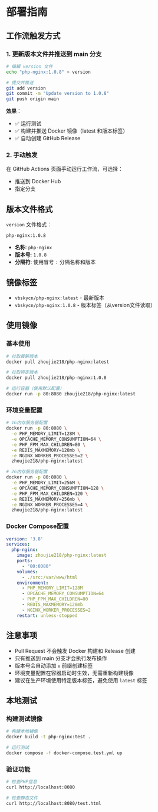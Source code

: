 # 部署指南

## 工作流触发方式

### 1. 更新版本文件并推送到 main 分支
```bash
# 编辑 version 文件
echo "php-nginx:1.0.8" > version

# 提交并推送
git add version
git commit -m "Update version to 1.0.8"
git push origin main
```
**效果**：
- ✅ 运行测试
- ✅ 构建并推送 Docker 镜像（latest 和版本标签）
- ✅ 自动创建 GitHub Release

### 2. 手动触发
在 GitHub Actions 页面手动运行工作流，可选择：
- 推送到 Docker Hub
- 指定分支

## 版本文件格式

`version` 文件格式：
```
php-nginx:1.0.8
```

- **名称**: `php-nginx`
- **版本号**: `1.0.8`
- **分隔符**: 使用冒号 `:` 分隔名称和版本

## 镜像标签

- `vbskycn/php-nginx:latest` - 最新版本
- `vbskycn/php-nginx:1.0.8` - 版本标签（从version文件读取）

## 使用镜像

### 基本使用
```bash
# 拉取最新版本
docker pull zhoujie218/php-nginx:latest

# 拉取特定版本
docker pull zhoujie218/php-nginx:1.0.8

# 运行容器（使用默认配置）
docker run -p 80:8080 zhoujie218/php-nginx:latest
```

### 环境变量配置
```bash
# 1G内存服务器配置
docker run -p 80:8080 \
  -e PHP_MEMORY_LIMIT=128M \
  -e OPCACHE_MEMORY_CONSUMPTION=64 \
  -e PHP_FPM_MAX_CHILDREN=80 \
  -e REDIS_MAXMEMORY=128mb \
  -e NGINX_WORKER_PROCESSES=2 \
  zhoujie218/php-nginx:latest

# 2G内存服务器配置
docker run -p 80:8080 \
  -e PHP_MEMORY_LIMIT=256M \
  -e OPCACHE_MEMORY_CONSUMPTION=128 \
  -e PHP_FPM_MAX_CHILDREN=120 \
  -e REDIS_MAXMEMORY=256mb \
  -e NGINX_WORKER_PROCESSES=4 \
  zhoujie218/php-nginx:latest
```

### Docker Compose配置
```yaml
version: '3.8'
services:
  php-nginx:
    image: zhoujie218/php-nginx:latest
    ports:
      - "80:8080"
    volumes:
      - ./src:/var/www/html
    environment:
      - PHP_MEMORY_LIMIT=128M
      - OPCACHE_MEMORY_CONSUMPTION=64
      - PHP_FPM_MAX_CHILDREN=80
      - REDIS_MAXMEMORY=128mb
      - NGINX_WORKER_PROCESSES=2
    restart: unless-stopped
```

## 注意事项

- Pull Request 不会触发 Docker 构建和 Release 创建
- 只有推送到 main 分支才会执行发布操作
- 版本号会自动添加 `v` 前缀创建标签
- 环境变量配置在容器启动时生效，无需重新构建镜像
- 建议在生产环境使用特定版本标签，避免使用 `latest` 标签

## 本地测试

### 构建测试镜像
```bash
# 构建本地镜像
docker build -t php-nginx:test .

# 运行测试
docker compose -f docker-compose.test.yml up
```

### 验证功能
```bash
# 检查PHP信息
curl http://localhost:8080

# 检查静态文件
curl http://localhost:8080/test.html
```
